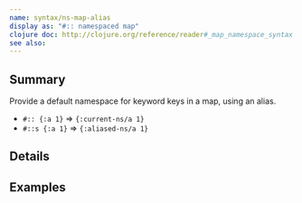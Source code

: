 ```yaml
---
name: syntax/ns-map-alias
display as: "#:: namespaced map"
clojure doc: http://clojure.org/reference/reader#_map_namespace_syntax
see also:
---
```


## Summary

Provide a default namespace for keyword keys in a map, using an alias.

- `#:: {:a 1}` => `{:current-ns/a 1}`
- `#::s {:a 1}` => `{:aliased-ns/a 1}`

## Details

## Examples
